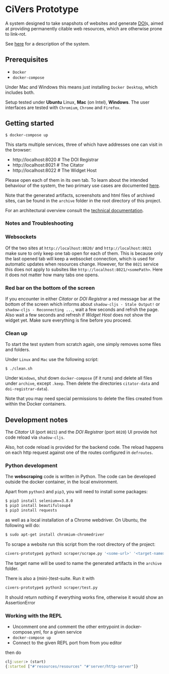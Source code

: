 # CiVers Prototype
 
A system designed to take snapshots of websites and
generate [DOI](https://en.wikipedia.org/wiki/Digital_object_identifier)s,
aimed at providing permanently citable web resources, which are otherwise
prone to link-rot.
 
See [here](./docs/README.md) for a description of the system.

## Prerequisites 

- `Docker`
- `docker-compose`

Under Mac and Windows this means just installing `Docker Desktop`, which includes both.

Setup tested under **Ubuntu** Linux, **Mac** (on Intel), **Windows**. 
The user interfaces are tested with `Chromium`, `Chrome` and `Firefox`.

## Getting started

    $ docker-compose up

This starts multiple services, three of which have addresses 
one can visit in the browser:

- http://localhost:8020 # The DOI Registrar
- http://localhost:8021 # The Citator
- http://localhost:8022 # The Widget Host

Please open each of them in its own tab. To learn about the intended behaviour of the system, 
the two primary use cases are documented [here](./docs/README.md#use-cases).

Note that the generated artifacts, screenshots and html files of archived sites, can be found in the `archive` folder
in the root directory of this project.

For an architectural overview consult the [technical documentation](./docs/README_TECHNICAL.md).

### Notes and Troubleshooting

### Websockets

Of the two sites at `http://localhost:8020/` and `http://localhost:8021` make sure to only keep one tab open for each of them.
This is because only the last opened tab will keep a websocket connection, which is used for automatic updates when resources change.
However, for the `8021` service this does not apply to subsites like `http://localhost:8021/<somePath>`. Here it does not matter how many tabs one opens.

### Red bar on the bottom of the screen

If you encounter in either *Citator* or *DOI Registrar* a red message bar at the bottom of the screen which 
informs about `shadow-cljs - Stale Output!` or `shadow-cljs - Reconnecting ...`, wait a few seconds and refrsh the page. Also wait a few seconds and refresh
if *Widget Host* does not show the widget yet. Make sure everything is fine before you proceed.

### Clean up

To start the test system from scratch again, 
one simply removes some files and folders.

Under `Linux` and `Mac` use the following script:

    $ ./clean.sh

Under `Windows`, shut down `docker-compose` (if it runs) and
delete all files under `archive`, except `.keep`. Then delete the directories `citator-data`
and `doi-registrar-data`). 

Note that you may need special permissions 
to delete the files created from within the Docker containers.

## Development notes

The *Citator* UI (port `8021`) and the *DOI Registrar* (port `8020`) UI
provide hot code reload via `shadow-cljs`. 

Also, hot code reload is provided for the backend code. The reload happens
on each http request against one of the routes configured in `defroutes`.

### Python development

The **webscraping** code is written in Python. 
The code can be developed outside the docker container, in the local environment.

Apart from `python3` and `pip3`, you will need to install some packages:

```bash
$ pip3 install selenium==3.8.0
$ pip3 install beautifulsoup4
$ pip3 install requests
```

as well as a local installation of a Chrome webdriver. On Ubuntu, the following will do:

```bash
$ sudo apt-get install chromium-chromedriver
```

To scrape a website run this script from the root directory of the project:

```bash
civers-prototype$ python3 scraper/scrape.py '<some-url>' '<target-name>'
```

The target name will be used to name the generated artifacts in the `archive` folder.

There is also a (mini-)test-suite. Run it with

```bash
civers-prototype$ python3 scraper/test.py
```

It should return nothing if everything works fine, otherwise it would show an AssertionError

### Working with the REPL

- Uncomment one and comment the other entrypoint in docker-compose.yml, for a given service
- `docker-compose up`
- Connect to the given REPL port from from you editor 

then do

```clojure
clj:user:> (start)
{:started ["#'resources/resources" "#'server/http-server"]}
```
